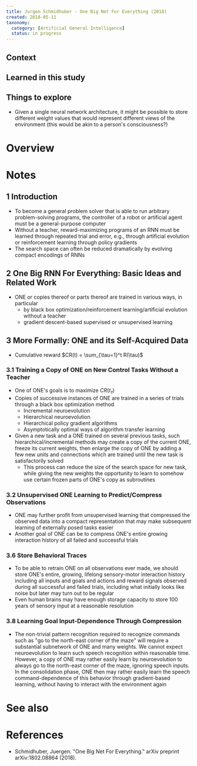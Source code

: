```yaml
---
title: Jurgen Schmidhuber - One Big Net For Everything (2018)
created: 2018-05-11
taxonomy:
  category: [Artificial General Intelligence]
  status: in progress
---
```


## Context

## Learned in this study

## Things to explore
* Given a single neural network architecture, it might be possible to store different weight values that would represent different views of the environment (this would be akin to a person's consciousness?)

# Overview

# Notes
## 1 Introduction
* To become a general problem solver that is able to run arbitrary problem-solving programs, the controller of a robot or artificial agent must be a general-purpose computer
* Without a teacher, reward-maximizing programs of an RNN must be learned through repeated trial and error, e.g., through artificial evolution or reinforcement learning through policy gradients
* The search space can often be reduced dramatically by evolving compact encodings of RNNs

## 2 One Big RNN For Everything: Basic Ideas and Related Work
* ONE or copies thereof or parts thereof are trained in various ways, in particular
	* by black box optimization/reinforcement learning/artificial evolution without a teacher
	* gradient descent-based supervised or unsupervised learning

## 3 More Formally: ONE and its Self-Acquired Data
* Cumulative reward $CR(t) = \sum_{\tau=1}^t R(\tau)$

### 3.1 Training a Copy of ONE on New Control Tasks Without a Teacher
* One of ONE's goals is to maximize $CR(t_\tau)$
* Copies of successive instances of ONE are trained in a series of trials through a black box optimization method
	* Incremental neuroevolution
	* Hierarchical neuroevolution
	* Hierarchical policy gradient algorithms
	* Asymptotically optimal ways of algorithm transfer learning
* Given a new task and a ONE trained on several previous tasks, such hierarchical/incremental methods may create a copy of the current ONE, freeze its current weights, then enlarge the copy of ONE by adding a few new units and connections which are trained until the new task is satisfactorily solved
	* This process can reduce the size of the search space for new task, while giving the new weights the opportunity to learn to somehow use certain frozen parts of ONE's copy as subroutines

### 3.2 Unsupervised ONE Learning to Predict/Compress Observations
* ONE may further profit from unsupervised learning that compressed the observed data into a compact representation that may make subsequent learning of externally posed tasks easier
* Another goal of ONE can be to compress ONE's entire growing interaction history of all failed and successful trials

### 3.6 Store Behavioral Traces
* To be able to retrain ONE on all observations ever made, we should store ONE's entire, growing, lifelong sensory-motor interaction history including all inputs and goals and actions and reward signals observed during all successful and failed trials, including what initially looks like noise but later may turn out to be regular
* Even human brains may have enough storage capacity to store 100 years of sensory input at a reasonable resolution

### 3.8 Learning Goal Input-Dependence Through Compression
* The non-trivial pattern recognition required to recognize commands such as "go to the north-east corner of the maze" will require a substantial subnetwork of ONE and many weights. We cannot expect neuroevolution to learn such speech recognition within reasonable time. However, a copy of ONE may rather easily learn by neuroevolution to always go to the north-east corner of the maze, ignoring speech inputs. In the consolidation phase, ONE then may rather easily learn the speech command-dependence of this behavior through gradient-based learning, without having to interact with the environment again

# See also

# References
* Schmidhuber, Juergen. "One Big Net For Everything." arXiv preprint arXiv:1802.08864 (2018).
